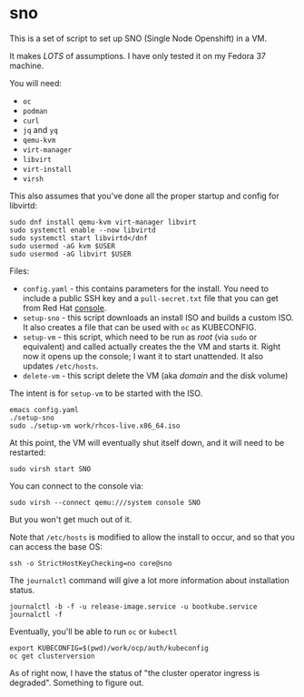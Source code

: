 # sno

This is a set of script to set up SNO (Single Node Openshift) in a VM.

It makes _LOTS_ of assumptions. I have only tested it on my Fedora 37 machine.

You will need:
* `oc`
* `podman`
* `curl`
* `jq` and `yq`
* `qemu-kvm`
* `virt-manager`
* `libvirt`
* `virt-install`
* `virsh`

This also assumes that you've done all the proper startup and config for libvirtd:
```
sudo dnf install qemu-kvm virt-manager libvirt
sudo systemctl enable --now libvirtd
sudo systemctl start libvirtd</dnf
sudo usermod -aG kvm $USER
sudo usermod -aG libvirt $USER
```

Files:

* `config.yaml` - this contains parameters for the install. You need to include a public SSH key and a `pull-secret.txt` file that you can get from Red Hat [console](https://console.redhat.com/openshift/install/pull-secret).
* `setup-sno` - this script downloads an install ISO and builds a custom ISO. It also creates a file that can be used with `oc` as KUBECONFIG.
* `setup-vm` - this script, which need to be run as *root* (via `sudo` or equivalent) and called  actually creates the the VM and starts it. Right now it opens up the console; I want it to start unattended. It also updates `/etc/hosts`.
* `delete-vm` - this script delete the VM (aka _domain_ and the disk volume)

The intent is for `setup-vm` to be started with the ISO.
```
emacs config.yaml
./setup-sno
sudo ./setup-vm work/rhcos-live.x86_64.iso
```

At this point, the VM will eventually shut itself down, and it will need to be restarted:
```
sudo virsh start SNO
```

You can connect to the console via:
```
sudo virsh --connect qemu:///system console SNO
```
But you won't get much out of it.

Note that `/etc/hosts` is modified to allow the install to occur, and so that you can access the base OS:
```
ssh -o StrictHostKeyChecking=no core@sno
```
The `journalctl` command will give a lot more information about installation status.
```
journalctl -b -f -u release-image.service -u bootkube.service
journalctl -f
```

Eventually, you'll be able to run `oc` or `kubectl`
```
export KUBECONFIG=$(pwd)/work/ocp/auth/kubeconfig
oc get clusterversion
```

As of right now, I have the status of "the cluster operator ingress is degraded". Something to figure out.
